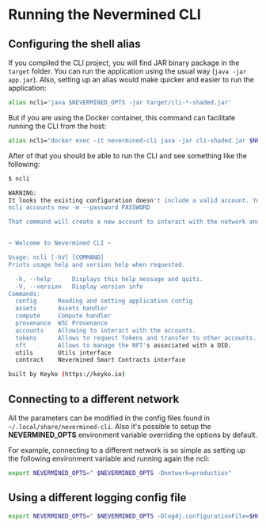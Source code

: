 # Running the Nevermined CLI

## Configuring the shell alias

If you compiled the CLI project, you will find JAR binary package in the `target` folder.
You can run the application using the usual way (`java -jar app.jar`).
Also, setting up an alias would make quicker and easier to run the application:

```bash
alias ncli='java $NEVERMINED_OPTS -jar target/cli-*-shaded.jar'
```

But if you are using the Docker container, this command can facilitate running the CLI from the host:

```bash
alias ncli="docker exec -it nevermined-cli java -jar cli-shaded.jar $NEVERMINED_OPTIONS"
```

After of that you should be able to run the CLI and see something like the following:

```bash
$ ncli

WARNING:
It looks the existing configuration doesn't include a valid account. You can create a new account running:
ncli accounts new -m --password PASSWORD

That command will create a new account to interact with the network and will leave everything ready in your configuration.


~ Welcome to Nevermined CLI ~

Usage: ncli [-hV] [COMMAND]
Prints usage help and version help when requested.

  -h, --help      Displays this help message and quits.
  -V, --version   Display version info
Commands:
  config      Reading and setting application config
  assets      Assets handler
  compute     Compute handler
  provenance  W3C Provenance
  accounts    Allowing to interact with the accounts.
  tokens      Allows to request Tokens and transfer to other accounts.
  nft         Allows to manage the NFT's associated with a DID.
  utils       Utils interface
  contract    Nevermined Smart Contracts interface

built by Keyko (https://keyko.io)

```


## Connecting to a different network

All the parameters can be modified in the config files found in `~/.local/share/nevermined-cli`. Also it's possible
to setup the **NEVERMINED_OPTS** environment variable overriding the options by default.

For example, connecting to a different network is so simple as setting up the following environment variable and running
 again the ncli:

```bash
export NEVERMINED_OPTS=" $NEVERMINED_OPTS -Dnetwork=production"
```

## Using a different logging config file

```bash
export NEVERMINED_OPTS=" $NEVERMINED_OPTS -Dlog4j.configurationFile=$HOME/.local/share/nevermined-cli/log4j2.properties"
```
